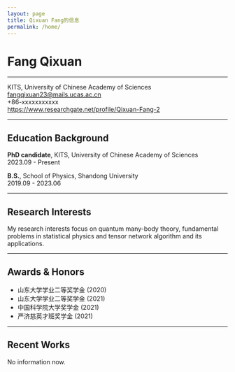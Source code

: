 ```yaml
---
layout: page
title: Qixuan Fang的信息
permalink: /home/
---
```


# Fang Qixuan

---

KITS, University of Chinese Academy of Sciences  
fangqixuan23@mails.ucas.ac.cn  
+86-xxxxxxxxxxx  
https://www.researchgate.net/profile/Qixuan-Fang-2  

<!-- If including a photo in Markdown (optional) -->
<!-- ![Photo](images/you.jpg) -->

---

## Education Background

**PhD candidate**, KITS, University of Chinese Academy of Sciences  
2023.09 - Present  

**B.S.**, School of Physics, Shandong University  
2019.09 - 2023.06  

---

## Research Interests

My research interests focus on quantum many-body theory, fundamental problems in statistical physics and tensor network algorithm and its applications.

---

## Awards & Honors

- 山东大学学业二等奖学金 (2020)  
- 山东大学学业二等奖学金 (2021)  
- 中国科学院大学奖学金 (2021)  
- 严济慈英才班奖学金 (2021)  

---

## Recent Works

No information now.
